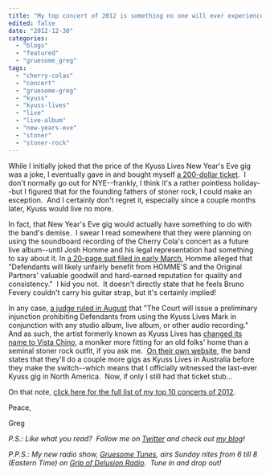 ```yaml
---
title: "My top concert of 2012 is something no one will ever experience again..."
edited: false
date: "2012-12-30"
categories:
  - "blogs"
  - "featured"
  - "gruesome_greg"
tags:
  - "cherry-colas"
  - "concert"
  - "gruesome-greg"
  - "kyuss"
  - "kyuss-lives"
  - "live"
  - "live-album"
  - "new-years-eve"
  - "stoner"
  - "stoner-rock"
---
```


While I initially joked that the price of the Kyuss Lives New Year's Eve gig was a joke, I eventually gave in and bought myself [a 200-dollar ticket](http://www.hellbound.ca/2011/12/hey-wanna-see-kyuss-lives-on-new-years-eve-got-200-bucks-to-spare/).  I don't normally go out for NYE--frankly, I think it's a rather pointless holiday--but I figured that for the founding fathers of stoner rock, I could make an exception.  And I certainly don't regret it, especially since a couple months later, Kyuss would live no more.

In fact, that New Year's Eve gig would actually have something to do with the band's demise.  I swear I read somewhere that they were planning on using the soundboard recording of the Cherry Cola's concert as a future live album--until Josh Homme and his legal representation had something to say about it. In [a 20-page suit filed in early March](http://docs.justia.com/cases/federal/district-courts/california/cacdce/2:2012cv02009/526316/1/), Homme alleged that "Defendants will likely unfairly benefit from HOMME'S and the Original Partners' valuable goodwill and hard-earned reputation for quality and consistency."  I kid you not.  It doesn't directly state that he feels Bruno Fevery couldn't carry his guitar strap, but it's certainly implied!

In any case, [a judge ruled in August](http://www.scribd.com/doc/102808741/031115136573) that "The Court will issue a preliminary injunction prohibiting Defendants from using the Kyuss Lives Mark in conjunction with any studio album, live album, or other audio recording."  And as such, the artist formerly known as Kyuss Lives has [changed its name to Vista Chino](http://www.rollingstone.com/music/news/kyuss-lives-will-change-name-to-vista-chino-20121203), a moniker more fitting for an old folks' home than a seminal stoner rock outfit, if you ask me.  [On their own website](http://www.kyusslives.com/#72e/custom_plain), the band states that they'll do a couple more gigs as Kyuss Lives in Australia before they make the switch--which means that I officially witnessed the last-ever Kyuss gig in North America.  Now, if only I still had that ticket stub...

On that note, [click here for the full list of my top 10 concerts of 2012](http://gruesomeviews.com/2012/12/29/top-10-concerts-of-2012/).

Peace,

Greg

_P.S.: Like what you read?  Follow me on [Twitter](http://twitter.com/gruesomeviews) and check out [my blog](http://gruesomeviews.com/)!_

_P.P.S.: My new radio show, [Gruesome Tunes](http://gruesomeviews.com/category/music/gruesome-tunes/), airs Sunday nites from 6 till 8 (Eastern Time) on [Grip of Delusion Radio](http://www.steamingheathen.com/delusion/).  Tune in and drop out!_
